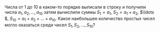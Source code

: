 Числа от 1 до 10 в каком-то порядке выписали в строку и  получили  числа  ${{a}_{1}},{{a}_{2}},\ldots ,{{a}_{10}}$  затем  вычислили  суммы ${{S}_{1}}={{a}_{1}}$, ${{S}_{2}}={{a}_{1}}+{{a}_{2}}$, $\ldots $, ${{S}_{10}}={{a}_{1}}+{{a}_{2}}+\ldots +{{a}_{10}}$. Какое наибольшее количество простых чисел могло оказаться среди чисел ${{S}_{1}},{{S}_{2}},\ldots ,{{S}_{10}}$?